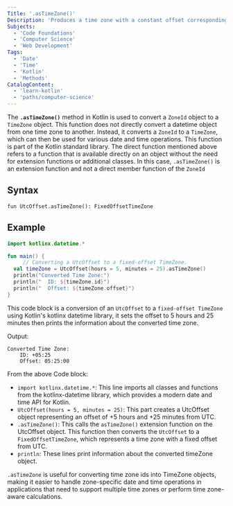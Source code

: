 ```yaml
---
Title: '.asTimeZone()'
Description: 'Produces a time zone with a constant offset corresponding to the specified UTC offset.'
Subjects:
  - 'Code Foundations'
  - 'Computer Science'
  - 'Web Development'
Tags:
  - 'Date'
  - 'Time'
  - 'Kotlin'
  - 'Methods'
CatalogContent:
  - 'learn-kotlin'
  - 'paths/computer-science'
---
```


The **`.asTimeZone()`** method in Kotlin is used to convert a `ZoneId` object to a `TimeZone` object. This function does not directly convert a datetime object from one time zone to another. Instead, it converts a `ZoneId` to a `TimeZone`, which can then be used for various date and time operations. This function is part of the Kotlin standard library.
The direct function mentioned above refers to a function that is available directly on an object without the need for extension functions or additional classes. In this case, `.asTimeZone()` is an extension function and not a direct member function of the `ZoneId` 

## Syntax

``` psuedo
fun UtcOffset.asTimeZone(): FixedOffsetTimeZone
```

## Example

``` kotlin
import kotlinx.datetime.*

fun main() {
	 // Converting a UtcOffset to a fixed-offset TimeZone.
  val timeZone = UtcOffset(hours = 5, minutes = 25).asTimeZone()
  println("Converted Time Zone:")
  println("  ID: ${timeZone.id}")
  println("  Offset: ${timeZone.offset}")
}
```

This code block is a conversion of an `UtcOffset` to a `fixed-offset TimeZone` using Kotlin's kotlinx datetime library, it sets the offset to 5 hours and 25 minutes then prints the information about the converted time zone.

Output:
```
Converted Time Zone:
	ID: +05:25
	Offset: 05:25:00
```
From the above Code block:
-  `import kotlinx.datetime.*`: This line imports all classes and functions from the kotlinx-datetime library, which provides a modern date and time API for Kotlin.
- `UtcOffset(hours = 5, minutes = 25)`: This part creates a UtcOffset object representing an offset of +5 hours and +25 minutes from UTC.
- `.asTimeZone()`: This calls the `asTimeZone()` extension function on the UtcOffset object. This function then converts the `UtcOffset` to a `FixedOffsetTimeZone`, which represents a time zone with a fixed offset from UTC.
- `println`: These lines print information about the converted timeZone object.

`.asTimeZone` is useful for converting time zone ids into TimeZone objects, making it easier to handle zone-specific date and time operations in applications that need to support multiple time zones or perform time zone-aware calculations.
